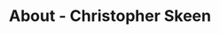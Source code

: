 ---
id: christopher_skeen
permalink: "/about/christopher_skeen"
full_name: Christopher Skeen
title: About - Christopher Skeen
role: Senior Hardware Emulation Engineer
image: 
about: Chris is a platform engineer who also has prior experience as a full stack developer. He's interested in the entire software delivery process, from development all the way through deployment. Chris holds degrees in both Computer Engineering and Political Science, and is motivated by solving interesting problems and delivering the best possible solution to those problems for the end user. His current areas of interest include topics like event-driven architectures, distributed computing, and site reliability engineering. Outside of work, Chris enjoys kayaking, reading, and playing tabletop games.
github: 
linkedin: 
featimg: "/assets/aboutBanner1.jpg"
layout: about/profile
---